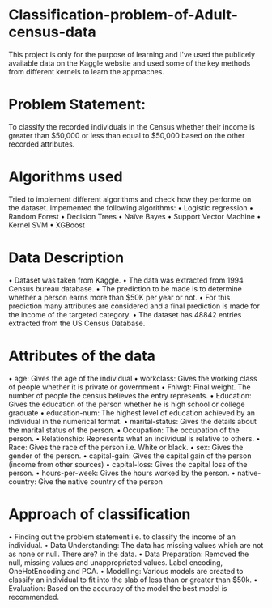 # Classification-problem-of-Adult-census-data
This project is only for the purpose of learning and I've used the publicely available data on the Kaggle website and used some of the key methods from different kernels to learn the approaches.

# Problem Statement:
To classify the recorded individuals in the Census whether their income is greater than $50,000 or less than equal to $50,000 based on the other recorded attributes.

# Algorithms used
Tried to implement different algorithms and check how they performe on the dataset. Impemented the following algorithms:
  •	Logistic regression
  •	Random Forest
  •	Decision Trees
  •	Naïve Bayes
  •	Support Vector Machine
  •	Kernel SVM
  •	XGBoost

# Data Description
  •	Dataset was taken from Kaggle.
  •	The data was extracted from 1994 Census bureau database.
  •	The prediction to be made is to determine whether a person earns more than $50K per year or not.
  •	For this prediction many attributes are considered and a final prediction is made for the income of the targeted category.
  •	The dataset has 48842 entries extracted from the US Census Database.

# Attributes of the data
  •	age: Gives the age of the individual
  •	workclass: Gives the working class of people whether it is private or government
  •	Fnlwgt: Final weight. The number of people the census believes the entry represents.
  •	Education: Gives the education of the person whether he is high school or college graduate
  •	education-num: The highest level of education achieved by an individual in the numerical format.
  •	marital-status: Gives the details about the marital status of the person.
  •	Occupation: The occupation of the person.
  •	Relationship: Represents what an individual is relative to others.
  •	Race: Gives the race of the person i.e. White or black. 
  •	sex: Gives the gender of the person.
  •	capital-gain: Gives the capital gain of the person (income from other sources)
  •	capital-loss: Gives the capital loss of the person.
  •	hours-per-week: Gives the hours worked by the person.
  •	native-country: Give the native country of the person

# Approach of classification
  •	Finding out the problem statement i.e. to classify the income of an individual.
  •	Data Understanding: The data has missing values which are not as none or null. There are? in the data.
  •	Data Preparation: Removed the null, missing values and unappropriated values. Label encoding, OneHotEncoding and PCA.
  •	Modelling: Various models are created to classify an individual to fit into the slab of less than or greater than $50k.
  •	Evaluation: Based on the accuracy of the model the best model is recommended.
